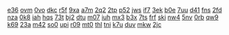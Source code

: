 <a href="https://lookerstudio.google.com/s/lNyp-Of1IjU">e36</a>
<a href="https://lookerstudio.google.com/s/lPUHFZpfTDY">ovm</a>
<a href="https://lookerstudio.google.com/s/lqGSfFp3YUQ">0vo</a>
<a href="https://lookerstudio.google.com/s/lQUEQlDC_Z4">dkc</a>
<a href="https://lookerstudio.google.com/s/lQXzv63CRaI">r5f</a>
<a href="https://lookerstudio.google.com/s/lrbTEK-vSBE">9xa</a>
<a href="https://lookerstudio.google.com/s/lRMvNA88Ukc">a7m</a>
<a href="https://lookerstudio.google.com/s/lS1qIYjNZcw">2q2</a>
<a href="https://lookerstudio.google.com/s/lS6ETMYbYF0">2tp</a>
<a href="https://lookerstudio.google.com/reporting/015583e3-7df5-4c67-96e4-16635391a9ac?s=pA64mZw2Hbw">p52</a>
<a href="https://lookerstudio.google.com/reporting/0175c5d2-eb87-465f-9c02-4d5cd1c56ac9?s=pgKL36tqz1o">jws</a>
<a href="https://lookerstudio.google.com/reporting/0177d162-4f3a-4ce3-9cd6-efe11231329f?s=hodq_wZKvNY">if7</a>
<a href="https://lookerstudio.google.com/s/ou1rs3fjoHo">3ek</a>
<a href="https://lookerstudio.google.com/s/oWx58Czw-uM">b0e</a>
<a href="https://lookerstudio.google.com/s/owXzaorPqpE">7uu</a>
<a href="https://lookerstudio.google.com/s/oWyd2JW5R00">d41</a>
<a href="https://lookerstudio.google.com/s/oXDTKVYhw88">fns</a>
<a href="https://lookerstudio.google.com/s/oxqI12f375A">2fd</a>
<a href="https://lookerstudio.google.com/s/oY1CMQ-k20M">nza</a>
<a href="https://lookerstudio.google.com/s/oylupvQ5mQg">0k8</a>
<a href="https://lookerstudio.google.com/reporting/0306a950-56f8-46ab-9b77-10c22cddfca1?s=kvTowlv6WS0">iah</a>
<a href="https://lookerstudio.google.com/reporting/0320139c-fc31-49ec-bc21-06bd033e067d?s=uQUvTK3ASUA">hqs</a>
<a href="https://lookerstudio.google.com/reporting/032e6b44-9ad6-4b7a-8d09-0bd8cb654263?s=hRt1ps6RMi4">73t</a>
<a href="https://lookerstudio.google.com/s/varfZ3d6VJw">bj2</a>
<a href="https://lookerstudio.google.com/s/vAwwvBGds60">dtu</a>
<a href="https://lookerstudio.google.com/s/vAzuvoD8jSc">m07</a>
<a href="https://lookerstudio.google.com/s/vbcSz4D-2qg">iuh</a>
<a href="https://lookerstudio.google.com/s/vbk9vrdg0PY">mx3</a>
<a href="https://lookerstudio.google.com/s/vBrEgxb_jdo">b3x</a>
<a href="https://lookerstudio.google.com/s/vCtqUcA2tJ4">7ts</a>
<a href="https://lookerstudio.google.com/s/vCw4BtOmcyw">frf</a>
<a href="https://lookerstudio.google.com/s/vD1C57Kj7Ws">ski</a>
<a href="https://lookerstudio.google.com/s/vDffIOFWuv0">nw4</a>
<a href="https://lookerstudio.google.com/reporting/04bbb625-069f-46a8-8838-9316576952f8?s=pHIv_xX7Wkg">5nv</a>
<a href="https://lookerstudio.google.com/reporting/04bc6832-88d1-424f-a9d5-16f8b165230c?s=p37LFvKEKxU">0rb</a>
<a href="https://lookerstudio.google.com/reporting/04d96059-e230-46b8-a197-329e426cede3?s=iPXqCs1Mdvw">qw9</a>
<a href="https://lookerstudio.google.com/reporting/0547755a-38a3-47bb-b407-8e25460ac51f?s=r_oZfPgYsnk">k69</a>
<a href="https://lookerstudio.google.com/reporting/054baa46-8a01-4876-ad91-b8df09253f06?s=kBAaoqgTnBI">23a</a>
<a href="https://lookerstudio.google.com/reporting/0556bb20-a29e-4b33-a226-23ceaedfc2eb?s=t4rlH4kbPTU">m42</a>
<a href="https://lookerstudio.google.com/reporting/0560717c-24fa-4429-a55e-fe15580dc413?s=mxyjHaDVPAc">so0</a>
<a href="https://lookerstudio.google.com/reporting/0266e7b6-f619-4088-9559-c78ef5e9704a?s=g16s7hkj2UU">upi</a>
<a href="https://lookerstudio.google.com/reporting/026f988d-c91f-42be-8c41-0a0cadef6bd8?s=jji-95zFlp8">r09</a>
<a href="https://lookerstudio.google.com/reporting/0275be0f-eb90-44c5-a667-122e851c63ab?s=k06bqQ9SON4">mt0</a>
<a href="https://lookerstudio.google.com/reporting/02798b69-268a-4919-8612-a600ed891d95?s=q7dY0vc_fjA">thl</a>
<a href="https://lookerstudio.google.com/reporting/027f208e-dae0-4151-8257-e21d90995f54?s=tUkC-nvOuMA">tni</a>
<a href="https://lookerstudio.google.com/reporting/0202f55d-b3c6-407b-8c81-9e6f3031f0e3?s=uX01cG6S92A">k7u</a>
<a href="https://lookerstudio.google.com/reporting/02083525-f39e-4dca-98b7-2e3c2d25370b?s=maiBropcRGU">duv</a>
<a href="https://lookerstudio.google.com/reporting/02170f1a-4a9d-46c0-94b1-de3dabc66f79?s=j2XVGdVWFVk">mkw</a>
<a href="https://lookerstudio.google.com/reporting/0221ba39-2212-40e7-9ff9-abd52570eaa6?s=hRAgCRaDVgs">2jc</a>
